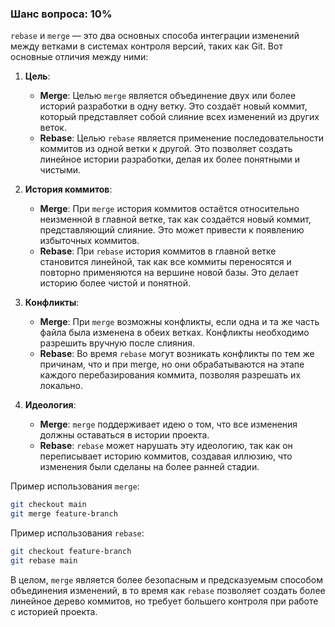 ### Шанс вопроса: 10%

`rebase` и `merge` — это два основных способа интеграции изменений между ветками в системах контроля версий, таких как Git. Вот основные отличия между ними:

1. **Цель**:
   - **Merge**: Целью `merge` является объединение двух или более историй разработки в одну ветку. Это создаёт новый коммит, который представляет собой слияние всех изменений из других веток.
   - **Rebase**: Целью `rebase` является применение последовательности коммитов из одной ветки к другой. Это позволяет создать линейное истории разработки, делая их более понятными и чистыми.

2. **История коммитов**:
   - **Merge**: При `merge` история коммитов остаётся относительно неизменной в главной ветке, так как создаётся новый коммит, представляющий слияние. Это может привести к появлению избыточных коммитов.
   - **Rebase**: При `rebase` история коммитов в главной ветке становится линейной, так как все коммиты переносятся и повторно применяются на вершине новой базы. Это делает историю более чистой и понятной.

3. **Конфликты**:
   - **Merge**: При `merge` возможны конфликты, если одна и та же часть файла была изменена в обеих ветках. Конфликты необходимо разрешить вручную после слияния.
   - **Rebase**: Во время `rebase` могут возникать конфликты по тем же причинам, что и при merge, но они обрабатываются на этапе каждого перебазирования коммита, позволяя разрешать их локально.

4. **Идеология**:
   - **Merge**: `merge` поддерживает идею о том, что все изменения должны оставаться в истории проекта.
   - **Rebase**: `rebase` может нарушать эту идеологию, так как он переписывает историю коммитов, создавая иллюзию, что изменения были сделаны на более ранней стадии.

Пример использования `merge`:
```sh
git checkout main
git merge feature-branch
```

Пример использования `rebase`:
```sh
git checkout feature-branch
git rebase main
```

В целом, `merge` является более безопасным и предсказуемым способом объединения изменений, в то время как `rebase` позволяет создать более линейное дерево коммитов, но требует большего контроля при работе с историей проекта.